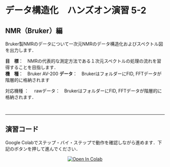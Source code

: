 # データ構造化　ハンズオン演習 5-2

## NMR（Bruker）編

Bruker製NMRのデータについて一次元NMRのデータ構造化およびスペクトル図を出力します．

**目　標**：　NMRの代表的な測定方法である１次元スペクトルの処理の流れを習得することを目指します．  
**機　種**：　Bruker AV-200 
**データ**：　BrukerはフォルダーにFID, FFTデータが階層的に格納されます

対応機種 ：　
rawデータ：　BrukerはフォルダーにFID, FFTデータが階層的に格納されます．


<br>
<div align="center">  



  
</div>
<hr>

## 演習コード
Google Colabでステップ・バイ・ステップで動作を確認しながら進めます．下記のボタンを押して進んでください．

<div align="center">
  <a href="https://colab.research.google.com/github/ARIM-Training/Training_Program_5_2/blob/main/Training_5_2.ipynb">
  <img src="https://colab.research.google.com/assets/colab-badge.svg" alt="Open In Colab"/>
</a>
</div>

